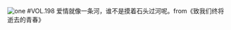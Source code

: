 ![one](http://image.wufazhuce.com/FnzJm57TWIKBTTizTpg737XrFBNv)
#VOL.198
爱情就像一条河，谁不是摸着石头过河呢。from《致我们终将逝去的青春》
